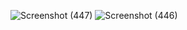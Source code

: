 ![Screenshot (447)](https://github.com/user-attachments/assets/f52bbdbe-b357-4228-ad08-00f09a9f4da1)
![Screenshot (446)](https://github.com/user-attachments/assets/988a10e8-723d-4795-95e6-3c4d26d4bc49)

